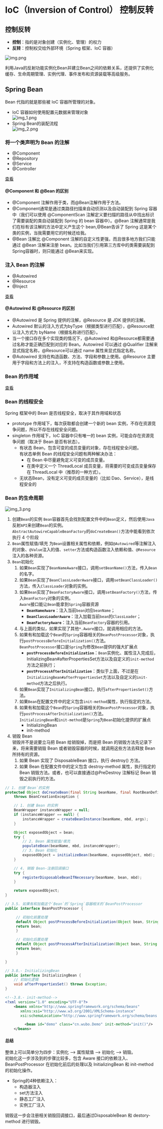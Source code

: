 # IoC（Inversion of Control） 控制反转

## 控制反转
- **控制**：指的是对象创建（实例化、管理）的权力
- **反转**：控制权交给外部环境（Spring 框架、IoC 容器）

![img.png](img.png)

利用Java的反射功能实例化Bean并建立Bean之间的依赖关系，还提供了实例化缓存、生命周期管理、实例代理、事件发布和资源装载等高级服务。

## Spring Bean
Bean 代指的就是那些被 IoC 容器所管理的对象。

- IoC 容器如何使用配置元数据来管理对象  
![img_1.png](img_1.png)  
- Spring Bean的装配流程  
![img_2.png](img_2.png)

### 将一个类声明为 Bean 的注解
- @Component
- @Repository
- @Service
- @Controller

[查看](..%2Fannotation%2FREADME.md#bean相关注解)

#### @Component 和 @Bean 的区别
- @Component 注解作用于类，而@Bean注解作用于方法。
- @Component通常是通过类路径扫描来自动侦测以及自动装配到 Spring 容器中（我们可以使用 @ComponentScan 注解定义要扫描的路径从中找出标识了需要装配的类自动装配到 Spring 的 bean 容器中）。@Bean 注解通常是我们在标有该注解的方法中定义产生这个 bean,@Bean告诉了 Spring 这是某个类的实例，当我需要用它的时候还给我。
- @Bean 注解比 @Component 注解的自定义性更强，而且很多地方我们只能通过 @Bean 注解来注册 bean。比如当我们引用第三方库中的类需要装配到 Spring容器时，则只能通过 @Bean来实现。

### 注入 Bean 的注解
- @Autowired
- @Resource
- @Inject

[查看](..%2Fannotation%2FREADME.md#bean相关注解)

#### @Autowired 和 @Resource 的区别
- @Autowired 是 Spring 提供的注解，@Resource 是 JDK 提供的注解。
- Autowired 默认的注入方式为byType（根据类型进行匹配），@Resource默认注入方式为 byName（根据名称进行匹配）。
- 当一个接口存在多个实现类的情况下，@Autowired 和@Resource都需要通过名称才能正确匹配到对应的 Bean。Autowired 可以通过 @Qualifier 注解来显式指定名称，@Resource可以通过 name 属性来显式指定名称。
- @Autowired 支持在构造函数、方法、字段和参数上使用。@Resource 主要用于字段和方法上的注入，不支持在构造函数或参数上使用。

### Bean 的作用域

[查看](..%2Fannotation%2FREADME.md#@Scope)

### Bean 的线程安全
Spring 框架中的 Bean 是否线程安全，取决于其作用域和状态
- prototype 作用域下，每次获取都会创建一个新的 bean 实例，不存在资源竞争问题，所以不存在线程安全问题。
- singleton 作用域下，IoC 容器中只有唯一的 bean 实例，可能会存在资源竞争问题（取决于 Bean 是否有状态）。
  - 有状态 Bean，包含可变的成员变量的对象，存在线程安全问题。  
    有状态单例 Bean 的线程安全问题有两种解决办法：
      - 在 Bean 中尽量避免定义可变的成员变量。
      - 在类中定义一个 ThreadLocal 成员变量，将需要的可变成员变量保存在 ThreadLocal 中（推荐的一种方式）。
  - 无状态Bean，没有定义可变的成员变量的（比如 Dao、Service），是线程安全的

### Bean 的生命周期
![img_3.png](img_3.png)

1. 创建`Bean`的实例
`Bean`容器首先会找到配置文件中的`Bean`定义，然后使用`Java`反射`API`来创建`Bean`的实例。  
`AbstractAutowireCapableBeanFactory`的`doCreateBean()`方法中能看到依次执行 4 个阶段
2. `Bean`属性赋值/填充
为`Bean`设置相关属性和依赖，例如`@Autowired`等注解注入的对象、`@Value`注入的值、`setter`方法或构造函数注入依赖和值、`@Resource`注入的各种资源。
3. `Bean`初始化
   1. 如果`Bean`实现了`BeanNameAware`接口，调用`setBeanName()`方法，传入`Bean`的名字。
   2. 如果`Bean`实现了`BeanClassLoaderAware`接口，调用`setBeanClassLoader()`方法，传入`ClassLoader`对象的实例。
   3. 如果`Bean`实现了`BeanFactoryAware`接口，调用`setBeanFactory()`方法，传入`BeanFactory`对象的实例。  
     `Aware`接口能让`Bean`能拿到`Spring`容器资源
      - **`BeanNameAware`**：注入当前`bean`对应`beanName`；
      - **`BeanClassLoaderAware`**：注入加载当前`bean`的`ClassLoader`；
      - **`BeanFactoryAware`**：注入当前`BeanFactory`容器的引用。
   4. 与上面的类似，如果实现了其他`*.Aware`接口，就调用相应的方法。
   5. 如果有和加载这个`Bean`的`Spring`容器相关的`BeanPostProcessor`对象，执行`postProcessBeforeInitialization()`方法。  
     `BeanPostProcessor`接口是`Spring`为修改`Bean`提供的强大扩展点
      - **`postProcessBeforeInitialization`**：`Bean`实例化、属性注入完成后，InitializingBean#afterPropertiesSet方法以及自定义的`init-method`方法之前执行；
      - **`postProcessAfterInitialization`**：类似于上面，不过是在`InitializingBean#afterPropertiesSet`方法以及自定义的`init-method`方法之后执行。
   6. 如果`Bean`实现了`InitializingBean`接口，执行`afterPropertiesSet()`方法。
   7. 如果`Bean`在配置文件中的定义包含`init-method`属性，执行指定的方法。
   8. 如果有和加载这个`Bean`的`Spring`容器相关的`BeanPostProcessor`对象，执行`postProcessAfterInitialization()`方法。  
     `InitializingBean`和`init-method`是`Spring`为`Bean`初始化提供的扩展点
      - InitializingBean  
      - init-method
4. 销毁 Bean  
销毁并不是说要立马把 Bean 给销毁掉，而是把 Bean 的销毁方法先记录下来，将来需要销毁 Bean 或者销毁容器的时候，就调用这些方法去释放 Bean 所持有的资源。
   1. 如果 Bean 实现了 DisposableBean 接口，执行 destroy() 方法。
   2. 如果 Bean 在配置文件中的定义包含 destroy-method 属性，执行指定的 Bean 销毁方法。或者，也可以直接通过@PreDestroy 注解标记 Bean 销毁之前执行的方法。


```java
// 1. 创建`Bean`的实例
protected Object doCreateBean(final String beanName, final RootBeanDefinition mbd, final @Nullable Object[] args)
    throws BeanCreationException {

    // 1. 创建 Bean 的实例
    BeanWrapper instanceWrapper = null;
    if (instanceWrapper == null) {
        instanceWrapper = createBeanInstance(beanName, mbd, args);
    }

    Object exposedObject = bean;
    try {
        // 2. Bean 属性赋值/填充
        populateBean(beanName, mbd, instanceWrapper);
        // 3. Bean 初始化
        exposedObject = initializeBean(beanName, exposedObject, mbd);
    }

    // 4. 销毁 Bean-注册回调接口
    try {
        registerDisposableBeanIfNecessary(beanName, bean, mbd);
    }

    return exposedObject;
}
```
```java
// 3.5. 如果有和加载这个`Bean`的`Spring`容器相关的`BeanPostProcessor
public interface BeanPostProcessor {

     // 初始化前置处理
     default Object postProcessBeforeInitialization(Object bean, String beanName) throws BeansException {
     return bean;
     }

     // 初始化后置处理
     default Object postProcessAfterInitialization(Object bean, String beanName) throws BeansException {
     return bean;
     }

}
```
```java
// 3.8.- InitializingBean
public interface InitializingBean { 
    // 初始化逻辑
    void afterPropertiesSet() throws Exception;
}
```
```xml
<!--3.8.- init-method-->
<?xml version="1.0" encoding="UTF-8"?>
    <beans xmlns="http://www.springframework.org/schema/beans" 
       xmlns:xsi="http://www.w3.org/2001/XMLSchema-instance" 
       xsi:schemaLocation="http://www.springframework.org/schema/beans http://www.springframework.org/schema/beans/spring-beans.xsd">

         <bean id="demo" class="cn.wubo.Demo" init-method="init()"/>
    </beans>
```

#### 总结
整体上可以简单分为四步：实例化 —> 属性赋值 —> 初始化 —> 销毁。  
初始化这一步涉及到的步骤比较多，包含 Aware 接口的依赖注入、BeanPostProcessor 在初始化前后的处理以及 InitializingBean 和 init-method 的初始化操作。  
- Spring的4种依赖注入：
  - 构造器注入
  - set方法注入
  - 静态工厂注入
  - 实例工厂注入  

销毁这一步会注册相关销毁回调接口，最后通过DisposableBean 和 destory-method 进行销毁。









